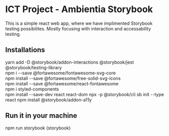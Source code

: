# ICT Project - Ambientia Storybook
This is a simple react web app, where we have implimented Storybook testing possibilites. Mostly focusing with interaction and accessability testing. 

## Installations
yarn add -D @storybook/addon-interactions @storybook/jest @storybook/testing-library <br>
npm i --save @fortawesome/fontawesome-svg-core <br>
npm install --save @fortawesome/free-solid-svg-icons <br>
npm install --save @fortawesome/react-fontawesome <br>
npm i styled-components <br>
npm install --save-dev react react-dom
npx -p @storybook/cli sb init --type react
npm install @storybook/addon-a11y

## Run it in your machine 
npm run storybook (storybook)

